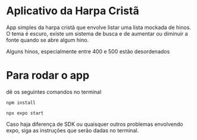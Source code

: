 # Aplicativo da Harpa Cristã

App simples da harpa cristã que envolve listar uma lista mockada de hinos. O tema é escuro, existe um sistema de busca e de aumentar ou diminuir a fonte quando se abre algum hino.


Alguns hinos, especialmente entre 400 e 500 estão desordenados

# Para rodar o app

dê os seguintes comandos no terminal

```
npm install

npx expo start
```

Caso haja diferença de SDK ou quaisquer outros problemas envolvendo expo, siga as instruções que serão dadas no terminal.